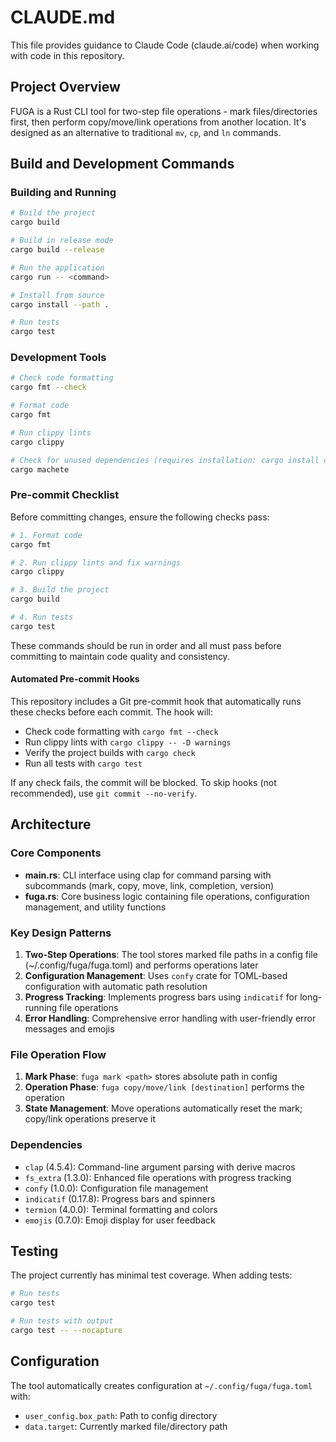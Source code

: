 # CLAUDE.md

This file provides guidance to Claude Code (claude.ai/code) when working with code in this repository.

## Project Overview

FUGA is a Rust CLI tool for two-step file operations - mark files/directories first, then perform copy/move/link operations from another location. It's designed as an alternative to traditional `mv`, `cp`, and `ln` commands.

## Build and Development Commands

### Building and Running
```bash
# Build the project
cargo build

# Build in release mode
cargo build --release

# Run the application
cargo run -- <command>

# Install from source
cargo install --path .

# Run tests
cargo test
```

### Development Tools
```bash
# Check code formatting
cargo fmt --check

# Format code
cargo fmt

# Run clippy lints
cargo clippy

# Check for unused dependencies (requires installation: cargo install cargo-machete)
cargo machete
```

### Pre-commit Checklist
Before committing changes, ensure the following checks pass:
```bash
# 1. Format code
cargo fmt

# 2. Run clippy lints and fix warnings
cargo clippy

# 3. Build the project
cargo build

# 4. Run tests
cargo test
```

These commands should be run in order and all must pass before committing to maintain code quality and consistency.

#### Automated Pre-commit Hooks
This repository includes a Git pre-commit hook that automatically runs these checks before each commit. The hook will:
- Check code formatting with `cargo fmt --check`
- Run clippy lints with `cargo clippy -- -D warnings`
- Verify the project builds with `cargo check`
- Run all tests with `cargo test`

If any check fails, the commit will be blocked. To skip hooks (not recommended), use `git commit --no-verify`.

## Architecture

### Core Components

- **main.rs**: CLI interface using clap for command parsing with subcommands (mark, copy, move, link, completion, version)
- **fuga.rs**: Core business logic containing file operations, configuration management, and utility functions

### Key Design Patterns

1. **Two-Step Operations**: The tool stores marked file paths in a config file (~/.config/fuga/fuga.toml) and performs operations later
2. **Configuration Management**: Uses `confy` crate for TOML-based configuration with automatic path resolution
3. **Progress Tracking**: Implements progress bars using `indicatif` for long-running file operations
4. **Error Handling**: Comprehensive error handling with user-friendly error messages and emojis

### File Operation Flow

1. **Mark Phase**: `fuga mark <path>` stores absolute path in config
2. **Operation Phase**: `fuga copy/move/link [destination]` performs the operation
3. **State Management**: Move operations automatically reset the mark; copy/link operations preserve it

### Dependencies

- `clap` (4.5.4): Command-line argument parsing with derive macros
- `fs_extra` (1.3.0): Enhanced file operations with progress tracking
- `confy` (1.0.0): Configuration file management
- `indicatif` (0.17.8): Progress bars and spinners
- `termion` (4.0.0): Terminal formatting and colors
- `emojis` (0.7.0): Emoji display for user feedback

## Testing

The project currently has minimal test coverage. When adding tests:
```bash
# Run tests
cargo test

# Run tests with output
cargo test -- --nocapture
```

## Configuration

The tool automatically creates configuration at `~/.config/fuga/fuga.toml` with:
- `user_config.box_path`: Path to config directory
- `data.target`: Currently marked file/directory path